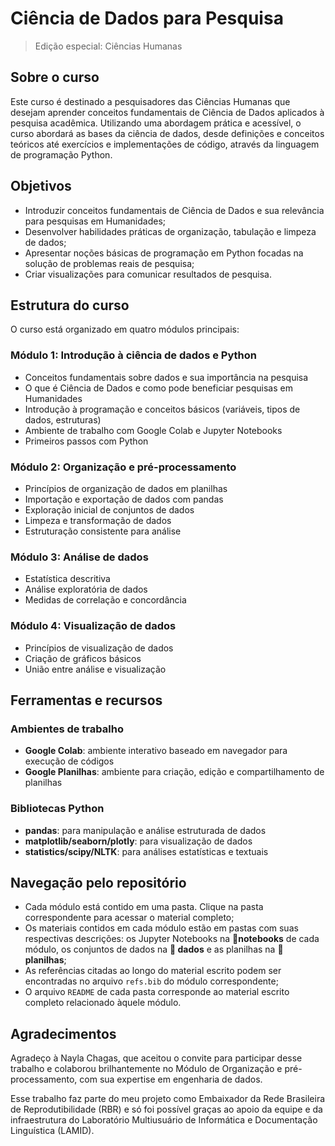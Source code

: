 # Ciência de Dados para Pesquisa
> Edição especial: Ciências Humanas

## Sobre o curso
Este curso é destinado a pesquisadores das Ciências Humanas que desejam aprender conceitos fundamentais de Ciência de Dados aplicados à pesquisa acadêmica. Utilizando uma abordagem prática e acessível, o curso abordará as bases da ciência de dados, desde definições e conceitos teóricos até exercícios e implementações de código, através da linguagem de programação Python. 

## Objetivos
* Introduzir conceitos fundamentais de Ciência de Dados e sua relevância para pesquisas em Humanidades;
* Desenvolver habilidades práticas de organização, tabulação e limpeza de dados;
* Apresentar noções básicas de programação em Python focadas na solução de problemas reais de pesquisa;
* Criar visualizações para comunicar resultados de pesquisa.
  
## Estrutura do curso
O curso está organizado em quatro módulos principais:

### Módulo 1: Introdução à ciência de dados e Python
* Conceitos fundamentais sobre dados e sua importância na pesquisa
* O que é Ciência de Dados e como pode beneficiar pesquisas em Humanidades
* Introdução à programação e conceitos básicos (variáveis, tipos de dados, estruturas)
* Ambiente de trabalho com Google Colab e Jupyter Notebooks
* Primeiros passos com Python

### Módulo 2: Organização e pré-processamento
* Princípios de organização de dados em planilhas
* Importação e exportação de dados com pandas
* Exploração inicial de conjuntos de dados
* Limpeza e transformação de dados
* Estruturação consistente para análise

### Módulo 3: Análise de dados
* Estatística descritiva
* Análise exploratória de dados
* Medidas de correlação e concordância

### Módulo 4: Visualização de dados
* Princípios de visualização de dados
* Criação de gráficos básicos
* União entre análise e visualização
  
## Ferramentas e recursos

### Ambientes de trabalho
* **Google Colab**: ambiente interativo baseado em navegador para execução de códigos
* **Google Planilhas**: ambiente para criação, edição e compartilhamento de planilhas

### Bibliotecas Python
* **pandas**: para manipulação e análise estruturada de dados
* **matplotlib/seaborn/plotly**: para visualização de dados
* **statistics/scipy/NLTK**: para análises estatísticas e textuais

## Navegação pelo repositório
* Cada módulo está contido em uma pasta. Clique na pasta correspondente para acessar o material completo;
* Os materiais contidos em cada módulo estão em pastas com suas respectivas descrições: os Jupyter Notebooks na **📁notebooks** de cada módulo, os conjuntos de dados na **📁 dados** e as planilhas na **📁 planilhas**;
* As referências citadas ao longo do material escrito podem ser encontradas no arquivo `refs.bib` do módulo correspondente;
* O arquivo `README` de cada pasta corresponde ao material escrito completo relacionado àquele módulo.

## Agradecimentos
Agradeço à Nayla Chagas, que aceitou o convite para participar desse trabalho e colaborou brilhantemente no Módulo de Organização e pré-processamento, com sua expertise em engenharia de dados.
  
Esse trabalho faz parte do meu projeto como Embaixador da Rede Brasileira de Reprodutibilidade (RBR) e só foi possível graças ao apoio da equipe e da infraestrutura do Laboratório Multiusuário de Informática e Documentação Linguística (LAMID).


